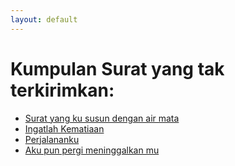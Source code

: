 ```yaml
---
layout: default
---
```


# Kumpulan Surat yang tak terkirimkan:

-   [Surat yang ku susun dengan air mata](./2018-05-30-puisi0.html)
-   [Ingatlah Kematiaan](./2019-01-27-puisi1.html)
-   [Perjalananku](./2019-03-02-puisi3.html)
-   [Aku pun pergi meninggalkan mu](./2019-05-15-puisi4.html)

